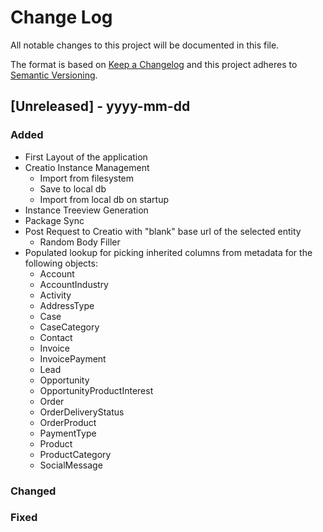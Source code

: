 # Change Log

All notable changes to this project will be documented in this file.

The format is based on [Keep a Changelog](http://keepachangelog.com/)
and this project adheres to [Semantic Versioning](http://semver.org/).

## [Unreleased] - yyyy-mm-dd

### Added

- First Layout of the application
- Creatio Instance Management
  - Import from filesystem
  - Save to local db
  - Import from local db on startup
- Instance Treeview Generation
- Package Sync
- Post Request to Creatio with "blank" base url of the selected entity
  - Random Body Filler
- Populated lookup for picking inherited columns from metadata for the following objects:
  - Account
  - AccountIndustry
  - Activity
  - AddressType
  - Case
  - CaseCategory
  - Contact
  - Invoice
  - InvoicePayment
  - Lead
  - Opportunity
  - OpportunityProductInterest
  - Order
  - OrderDeliveryStatus
  - OrderProduct
  - PaymentType
  - Product
  - ProductCategory
  - SocialMessage

### Changed

### Fixed
